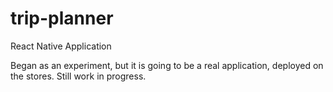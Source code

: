 # trip-planner
React Native Application

Began as an experiment, but it is going to be a real application, deployed on the stores. Still work in progress.

